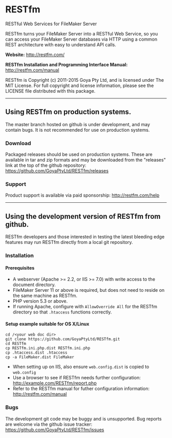 # RESTfm
RESTful Web Services for FileMaker Server

RESTfm turns your FileMaker Server into a RESTful Web Service, so you can
access your FileMaker Server databases via HTTP using a common REST
architecture with easy to understand API calls.

**Website:**
http://restfm.com/

**RESTfm Installation and Programming Interface Manual:**
http://restfm.com/manual

RESTfm is Copyright (c) 2011-2015 Goya Pty Ltd, and is licensed under The
MIT License. For full copyright and license information, please see the LICENSE
file distributed with this package.

-----------------------------------

## Using RESTfm on production systems.
The master branch hosted on github is under development, and may contain
bugs. It is not recommended for use on production systems.

### Download
Packaged releases should be used on production systems. These are available in
tar and zip formats and may be downloaded from the "releases" link at the top
of the github repository:
https://github.com/GoyaPtyLtd/RESTfm/releases

### Support
Product support is available via paid sponsorship:
http://restfm.com/help

----------------------------------------

## Using the development version of RESTfm from github.
RESTfm developers and those interested in testing the latest bleeding edge
features may run RESTfm directly from a local git repository.

### Installation
#### Prerequisites
  * A webserver (Apache >= 2.2, or IIS >= 7.0) with write access to the document directory.
  * FileMaker Server 11 or above is required, but does not need to reside on the same machine as RESTfm.
  * PHP version 5.3 or above.
  * If running Apache, configure with `AllowOverride All` for the RESTfm directory so that `.htaccess` functions correctly.

#### Setup example suitable for OS X/Linux
    cd /<your web doc dir>
    git clone https://github.com/GoyaPtyLtd/RESTfm.git
    cd RESTfm
    cp RESTfm.ini.php.dist RESTfm.ini.php
    cp .htaccess.dist .htaccess
    cp -a FileMaker.dist FileMaker
  * When setting up on IIS, also ensure `web.config.dist` is copied to `web.config`
  * Use a browser to see if RESTfm needs further configuration: http://example.com/RESTfm/report.php
  * Refer to the RESTfm manual for futher configuration information: http://restfm.com/manual

### Bugs
The development git code may be buggy and is unsupported. Bug reports are
welcome via the github issue tracker:
https://github.com/GoyaPtyLtd/RESTfm/issues
